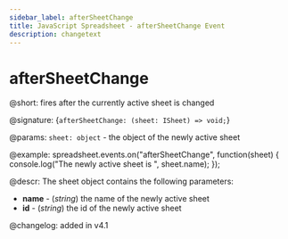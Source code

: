 ```yaml
---
sidebar_label: afterSheetChange
title: JavaScript Spreadsheet - afterSheetChange Event
description: changetext
---
```


# afterSheetChange

@short: fires after the currently active sheet is changed

@signature: {`afterSheetChange: (sheet: ISheet) => void;`}

@params:
`sheet: object` - the object of the newly active sheet

@example:
spreadsheet.events.on("afterSheetChange", function(sheet) {
    console.log("The newly active sheet is ", sheet.name);
});

@descr:
The sheet object contains the following parameters:

- **name** - (*string*) the name of the newly active sheet
- **id** - (*string*) the id of the newly active sheet

@changelog: added in v4.1
